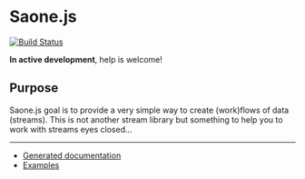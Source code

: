 
# Saone.js

[![Build Status](https://travis-ci.org/wuha-io/saonejs.svg?branch=master)](https://travis-ci.org/wuha-io/saonejs)

**In active development**, help is welcome!

## Purpose

Saone.js goal is to provide a very simple way to create (work)flows of data (streams).
This is not another stream library but something to help you to work with streams eyes closed...

---

* [Generated documentation](https://github.com/wuha-io/saonejs/blob/master/docs/)
* [Examples](https://github.com/wuha-io/saonejs/blob/master/examples/)
